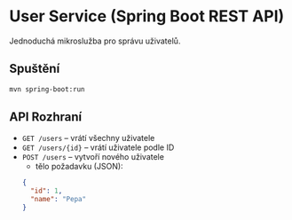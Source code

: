 # User Service (Spring Boot REST API)

Jednoduchá mikroslužba pro správu uživatelů.

## Spuštění
```bash
mvn spring-boot:run
```

## API Rozhraní
- `GET /users` – vrátí všechny uživatele  
- `GET /users/{id}` – vrátí uživatele podle ID  
- `POST /users` – vytvoří nového uživatele  
  - tělo požadavku (JSON):
  ```json
  {
    "id": 1,
    "name": "Pepa"
  }
  ```

